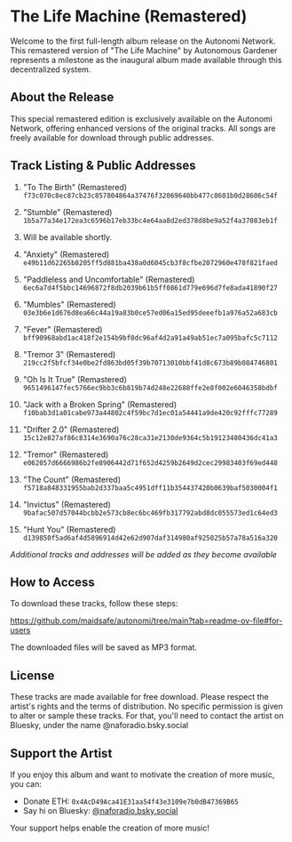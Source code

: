 # The Life Machine (Remastered)

Welcome to the first full-length album release on the Autonomi Network. This remastered version of "The Life Machine" by Autonomous Gardener represents a milestone as the inaugural album made available through this decentralized system.

## About the Release

This special remastered edition is exclusively available on the Autonomi Network, offering enhanced versions of the original tracks. All songs are freely available for download through public addresses.

## Track Listing & Public Addresses

1. "To The Birth" (Remastered)  
   `f73c070c8ec87cb23c857804864a37476f32069640bb477c8601b0d28606c54f`

2. "Stumble" (Remastered)  
   `1b5a77a34e172ea3c6596b17eb33bc4e64aa8d2ed378d8be9a52f4a37083eb1f`

3. Will be available shortly. 

4. "Anxiety" (Remastered)  
   `e49b11d62265b8205ff5d881ba438a0d6045cb3f8cfbe2072960e478f821faed`

5. "Paddleless and Uncomfortable" (Remastered)  
   `6ec6a7d4f5bbc14696872f8db2039b61b5ff0861d779e696d7fe8ada41890f27`

6. "Mumbles" (Remastered)  
   `03e3b6e1d676d8ea66c44a19a83b0ce57ed06a15ed95deeefb1a976a52a683cb`

7. "Fever" (Remastered)  
   `bff90968abd1ac418f2e154b9bf0dc96af4d2a91a49ab51ec7a095bafc5c7112`

8. "Tremor 3" (Remastered)  
   `219cc2f5bfcf34e0be2fd863bd05f39b70713010bbf41d8c673b89b084746801`

9. "Oh Is It True" (Remastered)  
   `9651496147fec5766ec9bb3c6b819b74d248e22688ffe2e8f002e6046358bdbf`

10. "Jack with a Broken Spring" (Remastered)  
    `f10bab3d1a01cabe973a44802c4f59bc7d1ec01a54441a9de420c92fffc77289`

11. "Drifter 2.0" (Remastered)  
    `15c12e827af86c8314e3690a76c28ca31e2130de9364c5b19123480436dc41a3`

12. "Tremor" (Remastered)  
    `e062057d6666986b2fe8906442d71f652d4259b2649d2cec29983403f69ed448`

13. "The Count" (Remastered)  
    `f5718a848331955bab2d337baa5c4951dff11b354437420b0639baf5030004f1`

14. "Invictus" (Remastered)  
    `9bafac507d57044bcbb2e573cb8ec6bc469fb317792abd8dc055573ed1c64ed3`

15. "Hunt You" (Remastered)  
    `d139850f5ad6af4d5896914d42e62d907daf314980af925025b57a78a516a320`

*Additional tracks and addresses will be added as they become available*

## How to Access

To download these tracks, follow these steps:

https://github.com/maidsafe/autonomi/tree/main?tab=readme-ov-file#for-users

The downloaded files will be saved as MP3 format.

## License

These tracks are made available for free download. Please respect the artist's rights and the terms of distribution. No specific permission is given to alter or sample these tracks. For that, you'll need to contact the artist on Bluesky, under the name @naforadio.bsky.social

## Support the Artist

If you enjoy this album and want to motivate the creation of more music, you can:

- Donate ETH: `0x4AcD49Aca41E31aa54f43e3109e7b0dB47369B65`
- Say hi on Bluesky: [@naforadio.bsky.social](https://bsky.app/profile/naforadio.bsky.social)

Your support helps enable the creation of more music!

